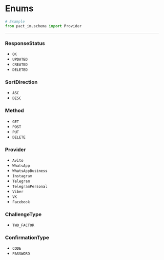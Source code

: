 # Enums

```python
# Example
from pact_im.schema import Provider
```
*******
### ResponseStatus
* `OK`
* `UPDATED`
* `CREATED`
* `DELETED`

### SortDirection
* `ASC`
* `DESC`

### Method
* `GET`
* `POST`
* `PUT`
* `DELETE`

### Provider
* `Avito`
* `WhatsApp`
* `WhatsAppBusiness`
* `Instagram`
* `Telegram`
* `TelegramPersonal`
* `Viber`
* `VK`
* `Facebook`

### ChallengeType
* `TWO_FACTOR`

### ConfirmationType
* `CODE`
* `PASSWORD`